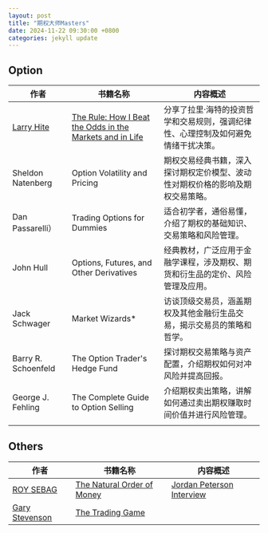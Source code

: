 ```yaml
---
layout: post
title: "期权大师Masters"
date: 2024-11-22 09:30:00 +0800
categories: jekyll update
---
```



## Option

| 作者 | 书籍名称 | 内容概述 |
| ----------------- | ----------------------------------- | ------------------------------------------------ |
| [Larry Hite](https://github.com/ikeepo/option/blob/master/docs/assets/biography/LarryHite.md) | [The Rule: How I Beat the Odds in the Markets and in Life](https://github.com/ikeepo/option/blob/master/docs/assets/book/LarryHite-TheRule_HowIBeattheOddsintheMarketsandinLife-AndHowYouCanToo.pdf) | 分享了拉里·海特的投资哲学和交易规则，强调纪律性、心理控制及如何避免情绪干扰决策。 |
| Sheldon Natenberg | Option Volatility and Pricing | 期权交易经典书籍，深入探讨期权定价模型、波动性对期权价格的影响及期权交易策略。    |
| Dan Passarelli） | Trading Options for Dummies | 适合初学者，通俗易懂，介绍了期权的基础知识、交易策略和风险管理。                  |
| John Hull | Options, Futures, and Other Derivatives | 经典教材，广泛应用于金融学课程，涉及期权、期货和衍生品的定价、风险管理及应用。    |
| Jack Schwager | Market Wizards\* | 访谈顶级交易员，涵盖期权及其他金融衍生品交易，揭示交易员的策略和哲学。            |
| Barry R. Schoenfeld | The Option Trader's Hedge Fund | 探讨期权交易策略与资产配置，介绍期权如何对冲风险并提高回报。                      |
| George J. Fehling | The Complete Guide to Option Selling | 介绍期权卖出策略，讲解如何通过卖出期权赚取时间价值并进行风险管理。                |
|                                                                                               |

## Others

| 作者| 书籍名称| 内容概述|
| ----------- | ---------------- | -------------------- |
| [ROY SEBAG](https://github.com/ikeepo/option/blob/master/docs/assets/biography/RoySebag.md) | [The Natural Order of Money](https://www.naturalorderofmoney.com/) | [Jordan Peterson Interview](https://www.youtube.com/watch?v=BHu5h26c4nc&t=196s) |
|[Gary Stevenson](https://github.com/ikeepo/option/blob/master/docs/assets/biography/GaryStevenson.md)|[The Trading Game](https://github.com/ikeepo/option/blob/master/docs/assets/book/GaryStevenson-TheTradingGame_AConfession.pdf)||
